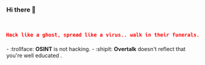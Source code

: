 ### Hi there 👋

<br>
<br>
<img src="hack-spread-walk.png">
<br>
<br>
  <!-- - 🔭 I’m currently working on ... -->
<!-- - 🌱 I’m currently learning ... -->
<!-- - 👯 I’m looking to collaborate on ... -->
<!-- - 🤔 I’m looking for help with ... -->
<!-- - 💬 Ask me about ... -->
<!-- - 📫 How to reach me: ... -->
<!-- - 😄 Pronouns: ... -->
<!-- - ⚡ Something: ... -->
- :trollface: <b>OSINT</b> is not hacking.
- :shipit: <b>Overtalk</b> doesn't reflect that you're well educated .

<!-- ![My Statics](https://github-readme-stats.vercel.app/api?username=isecvirus&show_icons=true&theme=dark) -->

